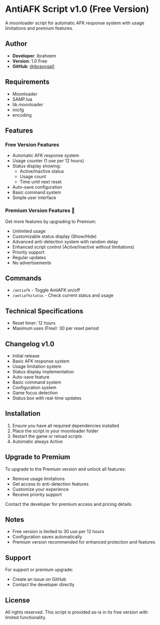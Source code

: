 # AntiAFK Script v1.0 (Free Version)

A moonloader script for automatic AFK response system with usage limitations and premium features.

## Author
- **Developer**: Ibraheem
- **Version**: 1.0 Free
- **GitHub**: [@ibrayoga0](https://github.com/ibrayoga0)

## Requirements
- Moonloader
- SAMP.lua
- lib.moonloader
- inicfg
- encoding

## Features

### Free Version Features
- Automatic AFK response system
- Usage counter (1 use per 12 hours)
- Status display showing:
  - Active/Inactive status
  - Usage count
  - Time until next reset
- Auto-save configuration
- Basic command system
- Simple user interface

### Premium Version Features 🌟
Get more features by upgrading to Premium:
- Unlimited usage
- Customizable status display (Show/Hide)
- Advanced anti-detection system with random delay
- Enhanced script control (Active/Inactive without limitations)
- Priority support
- Regular updates
- No advertisements

## Commands
- `/antiafk` - Toggle AntiAFK on/off
- `/antiafkstatus` - Check current status and usage

## Technical Specifications
- Reset timer: 12 hours
- Maximum uses (Free): 30 per reset period

## Changelog v1.0
- Initial release
- Basic AFK response system
- Usage limitation system
- Status display implementation
- Auto-save feature
- Basic command system
- Configuration system
- Game focus detection
- Status box with real-time updates

## Installation
1. Ensure you have all required dependencies installed
2. Place the script in your moonloader folder
3. Restart the game or reload scripts
4. Automatic always Active

## Upgrade to Premium
To upgrade to the Premium version and unlock all features:
- Remove usage limitations
- Get access to anti-detection features
- Customize your experience
- Receive priority support

Contact the developer for premium access and pricing details.

## Notes
- Free version is limited to 30 use per 12 hours
- Configuration saves automatically
- Premium version recommended for enhanced protection and features

## Support
For support or premium upgrade:
- Create an issue on GitHub
- Contact the developer directly

## License
All rights reserved. This script is provided as-is in its free version with limited functionality.